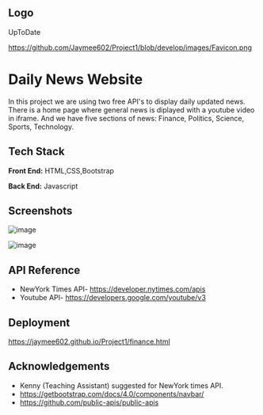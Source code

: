 
## Logo
UpToDate

https://github.com/Jaymee602/Project1/blob/develop/images/Favicon.png
# Daily News Website


In this project we are using two free API's to display daily updated news. There is a home page where general news is diplayed with a youtube video in iframe. And we have five sections of news: Finance, Politics, Science, Sports, Technology.
## Tech Stack

**Front End:** HTML,CSS,Bootstrap

**Back End:** Javascript
## Screenshots

![image](https://user-images.githubusercontent.com/75327294/166738925-c1dfe074-b1ca-4dae-90df-7101065a80a8.png)

![image](https://user-images.githubusercontent.com/75327294/166739380-99238deb-8d7e-4198-b4f6-e8c3be5977c1.png)


## API Reference

- NewYork Times API- https://developer.nytimes.com/apis
- Youtube API- https://developers.google.com/youtube/v3
## Deployment

https://jaymee602.github.io/Project1/finance.html

## Acknowledgements

 - Kenny (Teaching Assistant) suggested for NewYork times API.
 - https://getbootstrap.com/docs/4.0/components/navbar/
 - https://github.com/public-apis/public-apis
